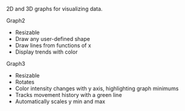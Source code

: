 2D and 3D graphs for visualizing data.

Graph2
* Resizable
* Draw any user-defined shape
* Draw lines from functions of x
* Display trends with color

Graph3
* Resizable
* Rotates
* Color intensity changes with y axis, highlighting graph minimums
* Tracks movement history with a green line
* Automatically scales y min and max
